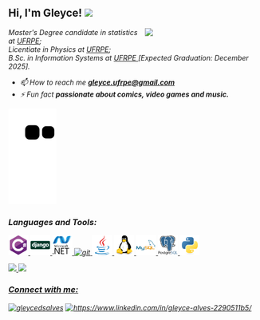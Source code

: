 <h2> Hi, I'm Gleyce! <img src="https://media3.giphy.com/media/r4NmiksbjvMPe/200w.gif?cid=82a1493bk8ic6t6ssef2ctb5uvz9szyuychyy8exxzwr428u&rid=200w.gif&ct=g" width="30"></h2>
<img align='right' src="https://c.tenor.com/m1Mr-khUDVgAAAAC/anime-hacking.gif" width="230">
<p><em> Master's Degree candidate in statistics at <a href="http://www.ufrpe.br/">UFRPE</a>;
</br> Licentiate in Physics at <a href="http://www.ufrpe.br/">UFRPE</a>;
</br>B.Sc. in Information Systems at <a href="http://www.ufrpe.br/">UFRPE </a>  [Expected Graduation: December 2025].

- 📫 How to reach me **gleyce.ufrpe@gmail.com**
- ⚡ Fun fact **passionate about comics, video games and music.**

![Snake animation](https://github.com/gleyce-alves/gleyce-alves/blob/output/github-contribution-grid-snake.svg)

<h3 align="left">Languages and Tools:</h3>
<p align="left"> <a href="https://www.w3schools.com/cs/" target="_blank" rel="noreferrer"> <img src="https://raw.githubusercontent.com/devicons/devicon/master/icons/csharp/csharp-original.svg" alt="csharp" width="40" height="40"/> </a> <a href="https://www.djangoproject.com/" target="_blank" rel="noreferrer"> <img src="https://raw.githubusercontent.com/devicons/devicon/master/icons/django/django-original.svg" alt="django" width="40" height="40"/> </a> <a href="https://dotnet.microsoft.com/" target="_blank" rel="noreferrer"> <img src="https://raw.githubusercontent.com/devicons/devicon/master/icons/dot-net/dot-net-original-wordmark.svg" alt="dotnet" width="40" height="40"/> </a> <a href="https://git-scm.com/" target="_blank" rel="noreferrer"> <img src="https://www.vectorlogo.zone/logos/git-scm/git-scm-icon.svg" alt="git" width="40" height="40"/> </a> <a href="https://www.java.com" target="_blank" rel="noreferrer"> <img src="https://raw.githubusercontent.com/devicons/devicon/master/icons/java/java-original.svg" alt="java" width="40" height="40"/> </a> <a href="https://www.linux.org/" target="_blank" rel="noreferrer"> <img src="https://raw.githubusercontent.com/devicons/devicon/master/icons/linux/linux-original.svg" alt="linux" width="40" height="40"/> </a> <a href="https://www.mysql.com/" target="_blank" rel="noreferrer"> <img src="https://raw.githubusercontent.com/devicons/devicon/master/icons/mysql/mysql-original-wordmark.svg" alt="mysql" width="40" height="40"/> </a> <a href="https://www.postgresql.org" target="_blank" rel="noreferrer"> <img src="https://raw.githubusercontent.com/devicons/devicon/master/icons/postgresql/postgresql-original-wordmark.svg" alt="postgresql" width="40" height="40"/> </a> <a href="https://www.python.org" target="_blank" rel="noreferrer"> <img src="https://raw.githubusercontent.com/devicons/devicon/master/icons/python/python-original.svg" alt="python" width="40" height="40"/> </a> </p>

<div>
<a href="https://github.com/gleyce-alves">
<img height="180em" src="https://github-readme-stats.vercel.app/api/top-langs/?username=gleyce-alves&layout=compact&langs_count=7&theme=dracula"/>
<img height="180em" src="https://github-readme-stats.vercel.app/api?username=gleyce-alves&show_icons=true&theme=dracula&include_all_commits=true&count_private=true"/>
</div>

<h3 align="left">Connect with me:</h3>
<p align="left">
<a href="https://twitter.com/gleycedsalves" target="blank"><img align="center" src="https://raw.githubusercontent.com/rahuldkjain/github-profile-readme-generator/master/src/images/icons/Social/twitter.svg" alt="gleycedsalves" height="30" width="40" /></a>
<a href="https://linkedin.com/in/https://www.linkedin.com/in/gleyce-alves-2290511b5/" target="blank"><img align="center" src="https://raw.githubusercontent.com/rahuldkjain/github-profile-readme-generator/master/src/images/icons/Social/linked-in-alt.svg" alt="https://www.linkedin.com/in/gleyce-alves-2290511b5/" height="30" width="40" /></a>
</p>
<!--
<p align="left"> <a href="https://github.com/ryo-ma/github-profile-trophy"><img src="https://github-profile-trophy.vercel.app/?username=gleyce-alves" alt="gleyce-alves" /></a> </p>

<p>&nbsp;<img align="center" src="https://github-readme-stats.vercel.app/api?username=gleyce-alves&show_icons=true&locale=en" alt="gleyce-alves" /></p>

<h3 align="left">:chart:</h3>
<p><img align="center" src="https://github-readme-streak-stats.herokuapp.com/?user=gleyce-alves&" alt="gleyce-alves" /></p>

-->
